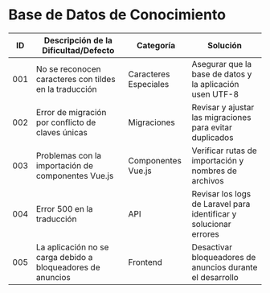 # Base de Datos de Conocimiento

| ID  | Descripción de la Dificultad/Defecto | Categoría | Solución |
| ------------- | ------------- |------------- |------------- |
| 001  | No se reconocen caracteres con tildes en la traducción  | Caracteres Especiales  | Asegurar que la base de datos y la aplicación usen UTF-8  |
| 002  | Error de migración por conflicto de claves únicas  | Migraciones  | Revisar y ajustar las migraciones para evitar duplicados  |
| 003 | Problemas con la importación de componentes Vue.js  | Componentes Vue.js  | Verificar rutas de importación y nombres de archivos  |
| 004  | Error 500 en la traducción  | API  | Revisar los logs de Laravel para identificar y solucionar errores  |
| 005  | La aplicación no se carga debido a bloqueadores de anuncios  | Frontend  | Desactivar bloqueadores de anuncios durante el desarrollo  |

